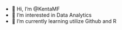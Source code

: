 - 👋 Hi, I’m @KentaMF
- 👀 I’m interested in Data Analytics
- 🌱 I’m currently learning utilize Github and R

<!---
KentaMF/KentaMF is a ✨ special ✨ repository because its `README.md` (this file) appears on your GitHub profile.
You can click the Preview link to take a look at your changes.
--->
